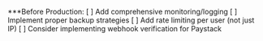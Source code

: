 ***Before Production:
[ ] Add comprehensive monitoring/logging
[ ] Implement proper backup strategies
[ ] Add rate limiting per user (not just IP)
[ ] Consider implementing webhook verification for Paystack

